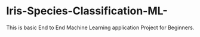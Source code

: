 # Iris-Species-Classification-ML-
This is basic End to End Machine Learning application Project for Beginners. 
